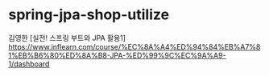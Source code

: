 # spring-jpa-shop-utilize
김영한 [실전! 스프링 부트와 JPA 활용1] <br>
https://www.inflearn.com/course/%EC%8A%A4%ED%94%84%EB%A7%81%EB%B6%80%ED%8A%B8-JPA-%ED%99%9C%EC%9A%A9-1/dashboard
